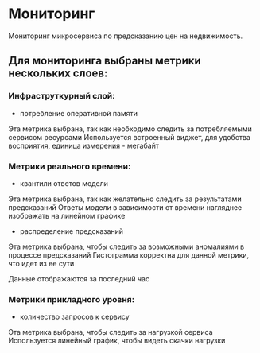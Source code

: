 # Мониторинг

Мониторинг микросервиса по предсказанию цен на недвижимость.


## Для мониторинга выбраны метрики нескольких слоев:

### Инфраструткурный слой:
- потребление оперативной памяти

Эта метрика выбрана, так как необходимо следить за потребляемыми сервисом ресурсами 
Используется встроенный виджет, для удобства восприятия, единица измерения - мегабайт


### Метрики реального времени:
- квантили ответов модели

Эта метрика выбрана, так как желательно следить за результатами предсказаний
Ответы модели в зависимости от времени нагляднее изображать на линейном графике

- распределение предсказаний

Эта метрика выбрана, чтобы следить за возможными аномалиями в процессе предсказаний
Гистограмма корректна для данной метрики, что идет из ее сути

Данные отображаются за последний час

### Метрики прикладного уровня:

- количество запросов к сервису

Эта метрика выбрана, чтобы следить за нагрузкой сервиса
Используется линейный график, чтобы видеть скачки нагрузки


